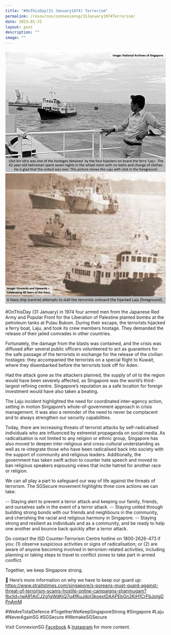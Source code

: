 ```yaml
---
title: "#OnThisDay(31 January1974) Terrorism"
permalink: /resources/connexionsg/31January1974Terrorism/
date: 2023-01-31
layout: post
description: ""
image: ""
---
```

![](/images/connexionsg/2023/327308478_714133760169514_275650523641106362_n.png)
![](/images/connexionsg/2023/326784168_2373545122814830_6648233622105448404_n.jpg)


#OnThisDay (31 January) in 1974 four armed men from the Japanese Red Army and Popular Front for the Liberation of Palestine planted bombs at the petroleum tanks at Pulau Bukom. During their escape, the terrorists hijacked a ferry boat, Laju, and took its crew members hostage. They demanded the release of their jailed comrades in other countries.

Fortunately, the damage from the blasts was contained, and the crisis was diffused after several public officers volunteered to act as guarantors for the safe passage of the terrorists in exchange for the release of the civilian hostages: they accompanied the terrorists on a special flight to Kuwait, where they disembarked before the terrorists took off for Aden.

Had the attack gone as the attackers planned, the supply of oil to the region would have been severely affected, as Singapore was the world’s third-largest refining centre. Singapore’s reputation as a safe location for foreign investment would have also taken a beating.

The Laju incident highlighted the need for coordinated inter-agency action, setting in motion Singapore’s whole-of-government approach in crisis management. It was also a reminder of the need to never be complacent and to always strengthen our security capabilities.

Today, there are increasing threats of terrorist attacks by self-radicalised individuals who are influenced by extremist propaganda on social media. As radicalisation is not limited to any religion or ethnic group, Singapore has also moved to deepen inter-religious and cross-cultural understanding as well as re-integrate those who have been radicalised back into society with the support of community and religious leaders. Additionally, the government has taken swift action to counter hate speech and moved to ban religious speakers espousing views that incite hatred for another race or religion.

We can all play a part to safeguard our way of life against the threats of terrorism. The SGSecure movement highlights three core actions we can take:

-- Staying alert to prevent a terror attack and keeping our family, friends, and ourselves safe in the event of a terror attack. 
-- Staying united through building strong bonds with our friends and neighbours in the community, and cherishing the racial and religious harmony in Singapore.
-- Staying strong and resilient as individuals and as a community, and be ready to help one another and bounce back quickly after a terror attack.

Do contact the ISD Counter-Terrorism Centre hotline on 1800-2626-473 if you: (1) observe suspicious activities or signs of radicalisation; or (2) are aware of anyone becoming involved in terrorism-related activities, including planning or taking steps to travel to conflict zones to take part in armed conflict. 

Together, we keep Singapore strong.

🔗 Here’s more information on why we have to keep our guard up: 
https://www.straitstimes.com/singapore/s-poreans-must-guard-against-threat-of-terrorism-scams-hostile-online-campaigns-shanmugam?fbclid=IwAR1AiCJ2g1gWdKjQ7u4fKuJdot3koextDAAPEbGn2KjH1CrFbJoIgGPnAmM


#WeAreTotalDefence #TogetherWeKeepSingaporeStrong #Singapore #Laju #NeverAgainSG #SGSecure #WemakeSGSecure

Visit ConnexionSG [Facebook](https://www.facebook.com/ConnexionSG) & [Instagram](https://www.instagram.com/connexionsg/) for more content.